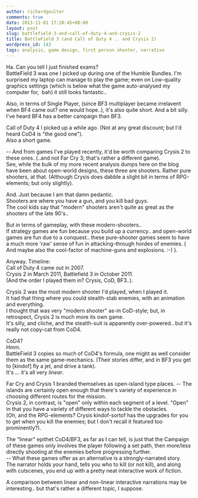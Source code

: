 ```yaml
---
author: richardgoulter
comments: true
date: 2013-12-01 17:20:45+00:00
layout: post
slug: battlefield-3-and-call-of-duty-4-and-crysis-2
title: BattleField 3 (and Call of Duty 4 .. and Crysis 2)
wordpress_id: 143
tags: analysis, game design, first person shooter, narrative
---
```


Ha. Can you tell I just finished exams?  
BattleField 3 was one I picked up during one of the Humble Bundles. I'm surprised my laptop can manage to play the game; even on Low-quality graphics settings (which is below what the game auto-analysed my computer for,  bah) it still looks fantastic..

Also, in terms of Single Player, (since BF3 multiplayer became irrelavent when BF4 came out? one would hope..), it's also quite short. And a bit silly.  
I've heard BF4 has a better campaign than BF3.

Call of Duty 4 I picked up a while ago. (Not at any great discount; but I'd heard CoD4 is "the good one").  
Also a short game.

-- And from games I've played recently, it'd be worth comparing Crysis 2 to these ones. (..and not Far Cry 3; that's rather a different game).  
See, while the bulk of my more recent analysis dumps here on the blog have been about open-world designs, these three are shooters. Rather pure shooters, at that. (Although Crysis does dabble a slight bit in terms of RPG-elements; but only slightly).

And. Just because I am that damn pedantic.  
Shooters are where you have a gun, and you kill bad guys.  
The cool kids say that "modern" shooters aren't quite as great as the shooters of the late 90's..

But in terms of gameplay, with these modern-shooters..  
If strategy games are fun because you build up a currency.. and open-world games are fun due to a conquest.. these pure-shooter games seem to have a much more 'raw' sense of fun in attacking-through hordes of enemies. ( And maybe also the cool-factor of machine-guns and explosions. :-) ).

Anyway. Timeline:  
Call of Duty 4 came out in 2007.  
Crysis 2 in March 2011, Battlefield 3 in October 2011.  
(And the order I played them in? Crysis, CoD, BF3..).

Crysis 2 was the most modern shooter I'd played, when I played it.  
It had that thing where you could stealth-stab enemies, with an animation and everything.  
I thought that was very "modern shooter" as-in CoD-style; but, in retrospect, Crysis 2 is much more its own game.  
It's silly, and cliche, and the stealth-suit is apparently over-powered.. but it's really not copy-cat from CoD4.

CoD4?  
Hmm.  
BattleField 3 copies so much of CoD4's formula, one might as well consider them as the same game-mechanics. (Their stories differ, and in BF3 you get to [kindof] fly a jet, and drive a tank).  
It's ... it's all very *linear*.

Far Cry and Crysis 1 branded themselves as open-island type places. -- The islands are certainly open enough that there's variety of experience in choosing different routes for the mission.  
Crysis 2, in contrast, is "open" only within each segment of a level. "Open" in that you have a variety of different ways to tackle the obstacles.  
(Oh, and the RPG-elements? Crysis kindof-sortof has the upgrades for you to get when you kill the enemies; but I don't recall it featured too prominently?).

The "linear" epithet CoD4/BF3, as far as I can tell, is just that the Campaign of these games only involves the player following a set path, then more/less directly shooting at the enemies before progressing further.  
-- What these games offer as an alternative is a strongly-narrated story. The narrator holds your hand, tells you who to kill (or not kill), and along with cutscenes, you end up with a pretty neat interactive work of fiction.

A comparison between linear and non-linear interactive narrations may be interesting.. but that's rather a different topic, I suppose.
